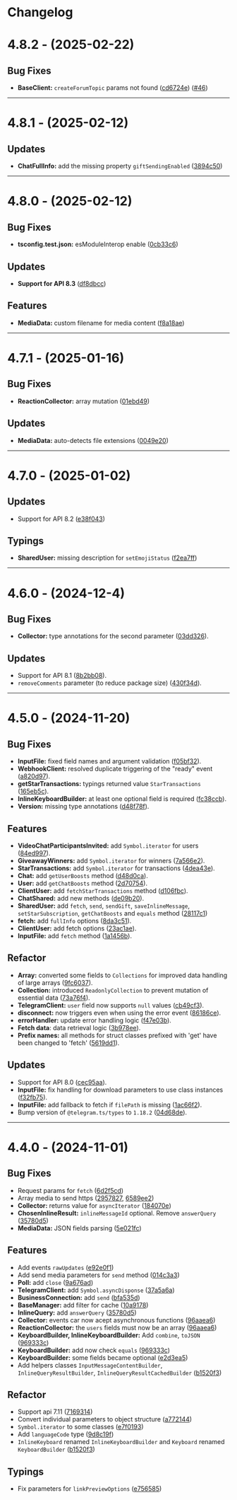 # Changelog

# **4.8.2 - (2025-02-22)**

## **Bug Fixes**

- **BaseClient:** `createForumTopic` params not found ([cd6724e](https://github.com/telegramsjs/Telegramsjs/commit/cd6724ea70271c9d025002005a7b0b9cf1a92eab)) ([#46](https://github.com/telegramsjs/Telegramsjs/issues/46))

---

# **4.8.1 - (2025-02-12)**

## **Updates**

- **ChatFullInfo:** add the missing property `giftSendingEnabled` ([3894c50](https://github.com/telegramsjs/Telegramsjs/commit/3894c500ba7ce44fb32b94d998384bc90945a0e3))

---

# **4.8.0 - (2025-02-12)**

## **Bug Fixes**

- **tsconfig.test.json:** esModuleInterop enable ([0cb33c6](https://github.com/telegramsjs/Telegramsjs/commit/0cb33c65467b96c5a851e80435c68c309c6e1ff6))

## **Updates**

- **Support for API 8.3** ([df8dbcc](https://github.com/telegramsjs/Telegramsjs/commit/df8dbccf2ee6f64d97a1613d4d7f6c2e6b848024))

## **Features**

- **MediaData:** custom filename for media content ([f8a18ae](https://github.com/telegramsjs/Telegramsjs/commit/f8a18ae9b16b5bef0f20d990d28a05c6401a661f))

---

# **4.7.1 - (2025-01-16)**

## **Bug Fixes**

- **ReactionCollector:** array mutation ([01ebd49](https://github.com/telegramsjs/Telegramsjs/commit/01ebd49341fd6b92f24bd3ba2cf8e138b64c617d))

## **Updates**

- **MediaData:** auto-detects file extensions ([0049e20](https://github.com/telegramsjs/Telegramsjs/commit/0049e20488ad1f6e9f463206bd71b3d2cb307181))

---

# **4.7.0 - (2025-01-02)**

## **Updates**

- Support for API 8.2 ([e38f043](https://github.com/telegramsjs/Telegramsjs/commit/e38f04392110a1505a6abb0d47cf140f262b419e))

## **Typings**

- **SharedUser:** missing description for `setEmojiStatus` ([f2ea7ff](https://github.com/telegramsjs/Telegramsjs/commit/f2ea7ff412a3abe280b1e04cd0910d6ab7ee3b1f))

---

# **4.6.0 - (2024-12-4)**

## **Bug Fixes**

- **Collector:** type annotations for the second parameter ([03dd326](https://github.com/telegramsjs/Telegramsjs/commit/03dd326f36b4753e456f9e2201f8bf971bd9d5bc)).

## **Updates**

- Support for API 8.1 ([8b2bb08](https://github.com/telegramsjs/Telegramsjs/commit/8b2bb080deebaf2da11cbdb88e7031c2c254d4eb)).
- `removeComments` parameter (to reduce package size) ([430f34d](https://github.com/telegramsjs/Telegramsjs/commit/430f34d226144258a72b4ce495a56222d189b602)).

---

# **4.5.0 - (2024-11-20)**

## **Bug Fixes**

- **InputFile:** fixed field names and argument validation ([f05bf32](https://github.com/telegramsjs/Telegramsjs/commit/f05bf32f1093c9c5fa18e169a21adea279918abb)).
- **WebhookClient:** resolved duplicate triggering of the "ready" event ([a820d97](https://github.com/telegramsjs/Telegramsjs/commit/a820d975a5cadf7a74c3df77677b1d372b382f8f)).
- **getStarTransactions:** typings returned value `StarTransactions` ([165eb5c](https://github.com/telegramsjs/Telegramsjs/commit/165eb5cc975c9f7202cfeb24ee9315bc24d69ae2)).
- **InlineKeyboardBuilder:** at least one optional field is required ([fc38ccb](https://github.com/telegramsjs/Telegramsjs/commit/fc38ccbcd34362f24cf66046b9c728f2e01ea97b)).
- **Version:** missing type annotations ([d48f78f](https://github.com/telegramsjs/Telegramsjs/commit/d48f78fd4a80cb056c0bad1ee0014447b37eae1c)).

## **Features**

- **VideoChatParticipantsInvited:** add `Symbol.iterator` for users ([84ed997](https://github.com/telegramsjs/Telegramsjs/commit/84ed997669b78818b99f54e0f9bf1335b3574c52)).
- **GiveawayWinners:** add `Symbol.iterator` for winners ([7a566e2](https://github.com/telegramsjs/Telegramsjs/commit/7a566e274ef1fe0a65c616201712553d8ff2ce94)).
- **StarTransactions:** add `Symbol.iterator` for transactions ([4dea43e](https://github.com/telegramsjs/Telegramsjs/commit/4dea43ed366e434cae987d5534eb162faa7795ff)).
- **Chat:** add `getUserBoosts` method ([d48d0ca](https://github.com/telegramsjs/Telegramsjs/commit/d48d0ca5824c515f268d25153bc67405c27ae7e4)).
- **User:** add `getChatBoosts` method ([2d70754](https://github.com/telegramsjs/Telegramsjs/commit/2d707542d780987e21420f693ac9b4eda1c51b22)).
- **ClientUser:** add `fetchStarTransactions` method ([d106fbc](https://github.com/telegramsjs/Telegramsjs/commit/d106fbc5261168606bee753e45e65257b16a4f8c)).
- **ChatShared:** add new methods ([de09b20](https://github.com/telegramsjs/Telegramsjs/commit/de09b2075a328082ce3dce5f12e712e6e6e87c50)).
- **SharedUser:** add `fetch`, `send`, `sendGift`, `saveInlineMessage`, `setStarSubscription`, `getChatBoosts` and `equals` method ([28117c1](https://github.com/telegramsjs/Telegramsjs/commit/28117c1f8364f21307ef612e8e74a7d7c3abc8fe))
- **fetch:** add `fullInfo` options ([8da3c51](https://github.com/telegramsjs/Telegramsjs/commit/8da3c51abb1cc1b84c74c8314a0a1833cf26d72f)).
- **ClientUser:** add fetch options ([23ac1ae](https://github.com/telegramsjs/Telegramsjs/commit/23ac1ae8a013c8cc3b17f15c9be9374ea5417349)).
- **InputFile:** add `fetch` method ([1a1456b](https://github.com/telegramsjs/Telegramsjs/commit/1a1456b4dc6dad0bc583ea2352c71aee16edb2a8)).

## **Refactor**

- **Array:** converted some fields to `Collections` for improved data handling of large arrays ([9fc6037](https://github.com/telegramsjs/Telegramsjs/commit/9fc6037dad2233978ba71ab132a0a6800a6b9c43)).
- **Collection:** introduced `ReadonlyCollection` to prevent mutation of essential data ([73a76f4](https://github.com/telegramsjs/Telegramsjs/commit/73a76f41271deae303e5cd53bc2bbb1105950bd2)).
- **TelegramClient:** `user` field now supports `null` values ([cb49cf3](https://github.com/telegramsjs/Telegramsjs/commit/cb49cf37f9b1919dba66d3562baf95acd1b9b4d4)).
- **disconnect:** now triggers even when using the error event ([86186ce](https://github.com/telegramsjs/Telegramsjs/commit/86186ce42288f7c317b186a483f7118518159692)).
- **errorHandler:** update error handling logic ([f47e03b](https://github.com/telegramsjs/Telegramsjs/commit/f47e03bb2f12d78c8bc0a0119aca4fb893fac5ea)).
- **Fetch data**: data retrieval logic ([3b978ee](https://github.com/telegramsjs/Telegramsjs/commit/3b978eed6a528d17743f584ef7688f30ad36cd1d)).
- **Prefix names:** all methods for struct classes prefixed with 'get' have been changed to 'fetch' ([5619dd1](https://github.com/telegramsjs/Telegramsjs/commit/5619dd1b87370ec6a21803e28b0ed2e1abe6ab8f)).

## **Updates**

- Support for API 8.0 ([cec95aa](https://github.com/telegramsjs/Telegramsjs/commit/cec95aad043575dbebb653a2262558e0f8aa5283)).
- **InputFile:** fix handling for download parameters to use class instances ([f32fb75](https://github.com/telegramsjs/Telegramsjs/commit/f32fb755fd564f3b224a190d8a9602a1384bd2d7)).
- **InputFile:** add fallback to fetch if `filePath` is missing ([1ac66f2](https://github.com/telegramsjs/Telegramsjs/commit/1ac66f23bf65d47d8941d5d8d8d525f79f7355ab)).
- Bump version of `@telegram.ts/types` to `1.18.2` ([04d68de](https://github.com/telegramsjs/Telegramsjs/commit/04d68de607fcf3a5544bc3f705b9d83df039df18)).

---

# **4.4.0 - (2024-11-01)**

## **Bug Fixes**

- Request params for `fetch` ([6d2f5cd](https://github.com/telegramsjs/Telegramsjs/commit/6d2f5cdd56484791ad0dca212da4e8baf89d9cf9))
- Array media to send https ([2957827](https://github.com/telegramsjs/Telegramsjs/commit/29578271c3c687fde71691047895d2823e3125ca), [6589ee2](https://github.com/telegramsjs/Telegramsjs/commit/6589ee2cbedd4cd4ea0f2d0f62ec2bffbc086b4e))
- **Collector:** returns value for `asyncIterator` ([184070e](https://github.com/telegramsjs/Telegramsjs/commit/184070e23844dc4d1491498b50a6e08ca9170af4))
- **ChosenInlineResult:** `inlineMessageId` optional. Remove `answerQuery` ([35780d5](https://github.com/telegramsjs/Telegramsjs/commit/35780d5c39b788bb83b7b80951c4379f6dafac6e))
- **MediaData:** JSON fields parsing ([5e021fc](https://github.com/telegramsjs/Telegramsjs/commit/5e021fc31e8a19fd0e2be7a7f55699382bca8121))

## **Features**

- Add events `rawUpdates` ([e92e0f1](https://github.com/telegramsjs/Telegramsjs/commit/e92e0f1de1a50eb1827b8542aa68c3e58b28cc21))
- Add send media parameters for `send` method ([014c3a3](https://github.com/telegramsjs/Telegramsjs/commit/014c3a3432d4c790b4d6a2a5336463c328f2f8c3))
- **Poll:** add `close` ([9a676ad](https://github.com/telegramsjs/Telegramsjs/commit/9a676ad82ba6c71730c55eb77522b08a5af9e0e2))
- **TelegramClient:** add `Symbol.asyncDisponse` ([37a5a6a](https://github.com/telegramsjs/Telegramsjs/commit/37a5a6a2b70f4a92e5e3192ae34107556c64f618))
- **BusinessConnection:** add `send` ([bfa535d](https://github.com/telegramsjs/Telegramsjs/commit/bfa535db577e533709e1161e05dbddc72016985e))
- **BaseManager:** add filter for cache ([10a9178](https://github.com/telegramsjs/Telegramsjs/commit/10a91786bce728806a0def7ea605ee4e19934902))
- **InlineQuery:** add `answerQuery` ([35780d5](https://github.com/telegramsjs/Telegramsjs/commit/35780d5c39b788bb83b7b80951c4379f6dafac6e))
- **Collector:** events car now acept asynchronous functions ([96aaea6](https://github.com/telegramsjs/Telegramsjs/commit/96aaea668eb62dd80114c00f2f8cf8fdb1f39636))
- **ReactionCollector:** the `users` fields must now be an array ([96aaea6](https://github.com/telegramsjs/Telegramsjs/commit/96aaea668eb62dd80114c00f2f8cf8fdb1f39636))
- **KeyboardBuilder, InlineKeyboardBuilder:** Add `combine`, `toJSON` ([969333c](https://github.com/telegramsjs/Telegramsjs/commit/969333cdfa3a589be9e46c6a0673a44154cf31dd))
- **KeyboardBuilder:** add now check `equals` ([969333c](https://github.com/telegramsjs/Telegramsjs/commit/969333cdfa3a589be9e46c6a0673a44154cf31dd))
- **KeyboardBuilder:** some fields became optional ([e2d3ea5](https://github.com/telegramsjs/Telegramsjs/commit/e2d3ea553ba883d3e0919cbfe0670456cd324082))
- Add helpers classes `InputMessageContentBuilder`, `InlineQueryResultBuilder`, `InlineQueryResultCachedBuilder` ([b1520f3](https://github.com/telegramsjs/Telegramsjs/commit/b1520f3ec9360e90ef32099ebc3bec5ec7fc36ac))

## **Refactor**

- Support api 7.11 ([7169314](https://github.com/telegramsjs/Telegramsjs/commit/716931437f15b5a630f6c8c162d4375e3b58bf8d))
- Convert individual parameters to object structure ([a772144](https://github.com/telegramsjs/Telegramsjs/commit/a7721447d7450bb20eba9266944731b62f35d26b))
- `Symbol.iterator` to some classes ([e7f0193](https://github.com/telegramsjs/Telegramsjs/commit/e7f01933f06897d7f98ff4f51e98424dfdf406d5))
- Add `languageCode` type ([9d8c19f](https://github.com/telegramsjs/Telegramsjs/commit/9d8c19f7351a2b0ac00d94c99565365cff9a23f7))
- `InlineKeyboard` renamed `InlineKeyboardBuilder` and `Keyboard` renamed `KeyboardBuilder` ([b1520f3](https://github.com/telegramsjs/Telegramsjs/commit/b1520f3ec9360e90ef32099ebc3bec5ec7fc36ac))

## **Typings**

- Fix parameters for `linkPreviewOptions` ([e756585](https://github.com/telegramsjs/Telegramsjs/commit/e756585e7a8ed4afb8b518ec7f0f3cbeb4442f34))
